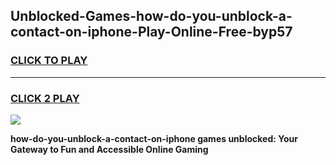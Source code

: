 
## Unblocked-Games-how-do-you-unblock-a-contact-on-iphone-Play-Online-Free-byp57
<h3>
<a href="https://premium76.site?title=how-do-you-unblock-a-contact-on-iphone&ref=26A">CLICK TO PLAY</a></h3>
<hr>

<h3>
<a href="https://premium76.site?title=how-do-you-unblock-a-contact-on-iphone&ref=26A">CLICK 2 PLAY</a>
  
</h3>

<a href="https://premium76.site?title=how-do-you-unblock-a-contact-on-iphone&ref=26A"><img src="https://clearcache.store/games.png"></a>


**how-do-you-unblock-a-contact-on-iphone games unblocked: Your Gateway to Fun and Accessible Online Gaming**
